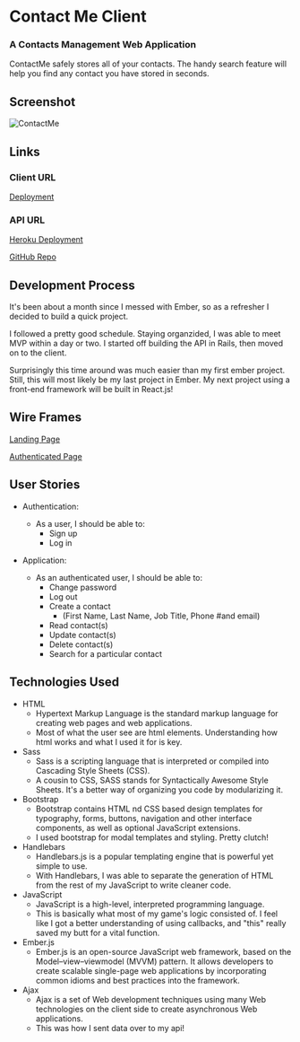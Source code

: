 # Contact Me Client

### A Contacts Management Web Application
ContactMe safely stores all of your contacts. The handy search feature will help you find any contact you have stored in seconds.

## Screenshot

![ContactMe](https://i.imgur.com/4akmdNq.png)

## Links

### Client URL
[Deployment](https://pedrotavarez.com/contact-me/)

### API URL
[Heroku Deployment](https://contact-me-rails.herokuapp.com/examples)

[GitHub Repo](https://github.com/ptavarez16/contact-me-rails)

## Development Process
It's been about a month since I messed with Ember, so as a refresher I decided to build a quick project.

I followed a pretty good schedule. Staying organzided, I was able to meet MVP within a day or two. I started off building the API in Rails, then moved on to the client.

Surprisingly this time around was much easier than my first ember project. Still, this will most likely be my last project in Ember. My next project using a front-end framework will be built in React.js!

## Wire Frames
[Landing Page](https://i.imgur.com/ewYMs5O.jpg)

[Authenticated Page](https://i.imgur.com/qqcWt4y.jpg)

## User Stories
- Authentication:
  - As a user, I should be able to:
    - Sign up
    - Log in

- Application:
  - As an authenticated user, I should be able to:
    - Change password
    - Log out
    - Create a contact
      - (First Name, Last Name, Job Title, Phone #and email)
    - Read contact(s)
    - Update contact(s)
    - Delete contact(s)
    - Search for a particular contact

## Technologies Used
- HTML
  - Hypertext Markup Language is the standard markup language for creating web pages and web applications.
  - Most of what the user see are html elements. Understanding how html works and what I used it for is key.
- Sass
  - Sass is a scripting language that is interpreted or compiled into Cascading Style Sheets (CSS).
  - A cousin to CSS, SASS stands for Syntactically Awesome Style Sheets. It's a better way of organizing you code by modularizing it.
- Bootstrap
  - Bootstrap contains HTML nd CSS based design templates for typography, forms, buttons, navigation and other interface components, as well as optional JavaScript extensions.
  - I used bootstrap for modal templates and styling. Pretty clutch!
- Handlebars
  - Handlebars.js is a popular templating engine that is powerful yet simple to use.
  - With Handlebars, I was able to separate the generation of HTML from the rest of my JavaScript to write cleaner code.
- JavaScript
  - JavaScript is a high-level, interpreted programming language.
  - This is basically what most of my game's logic consisted of. I feel like I got a better understanding of using callbacks, and "this" really saved my butt for a vital function.
- Ember.js
  - Ember.js is an open-source JavaScript web framework, based on the Model–view–viewmodel (MVVM) pattern. It allows developers to create scalable single-page web applications by incorporating common idioms and best practices into the framework.
- Ajax
  - Ajax is a set of Web development techniques using many Web technologies on the client side to create asynchronous Web applications.
  - This was how I sent data over to my api!
